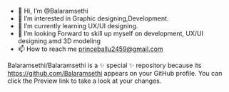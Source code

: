 - 👋 Hi, I’m @Balaramsethi
- 👀 I’m interested in Graphic designing,Development.
- 🌱 I’m currently learning UX/UI designing.
- 💞️ I’m looking Forward to skill up myself on development, UX/UI designing amd 3D modeling 
- 📫 How to reach me princeballu2459@gmail.com 

Balaramsethi/Balaramsethi is a ✨ special ✨ repository because its https://github.com/Balaramsethi appears on your GitHub profile.
You can click the Preview link to take a look at your changes.

